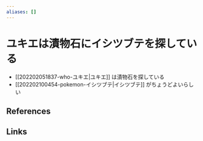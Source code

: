 ```yaml
---
aliases: []
---
```

# ユキエは漬物石にイシツブテを探している

- [[202202051837-who-ユキエ|ユキエ]] は漬物石を探している
- [[202202100454-pokemon-イシツブテ|イシツブテ]] がちょうどよいらしい

## References



## Links


